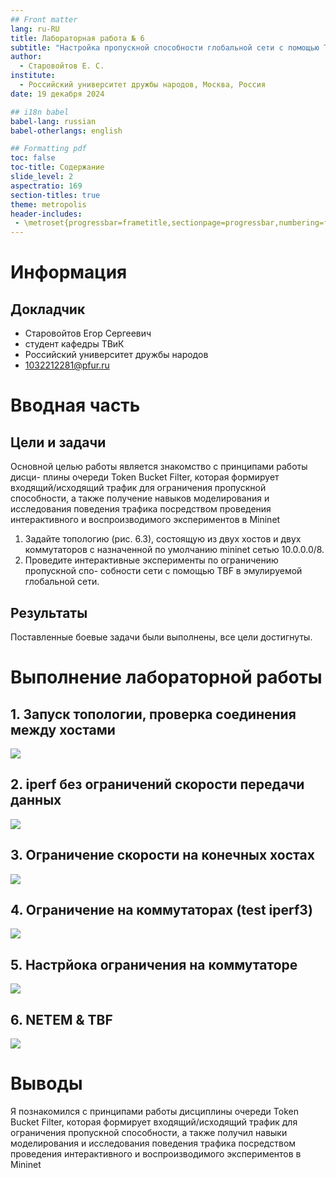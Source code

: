 ```yaml
---
## Front matter
lang: ru-RU
title: Лабораторная работа № 6
subtitle: "Настройка пропускной способности глобальной сети с помощью Token Bucket Filter" 
author:
  - Старовойтов Е. С.
institute:
  - Российский университет дружбы народов, Москва, Россия
date: 19 декабря 2024

## i18n babel
babel-lang: russian
babel-otherlangs: english

## Formatting pdf
toc: false
toc-title: Содержание
slide_level: 2
aspectratio: 169
section-titles: true
theme: metropolis
header-includes:
 - \metroset{progressbar=frametitle,sectionpage=progressbar,numbering=fraction}
---
```


# Информация

## Докладчик

  * Старовойтов Егор Сергеевич 
  * студент кафедры ТВиК
  * Российский университет дружбы народов
  * [1032212281@pfur.ru](mailto:1032212281@pfur.ru)


# Вводная часть

## Цели и задачи
Основной целью работы является знакомство с принципами работы дисци-
плины очереди Token Bucket Filter, которая формирует входящий/исходящий
трафик для ограничения пропускной способности, а также получение навыков
моделирования и исследования поведения трафика посредством проведения
интерактивного и воспроизводимого экспериментов в Mininet

1. Задайте топологию (рис. 6.3), состоящую из двух хостов и двух коммутаторов
с назначенной по умолчанию mininet сетью 10.0.0.0/8.
2. Проведите интерактивные эксперименты по ограничению пропускной спо-
собности сети с помощью TBF в эмулируемой глобальной сети.


## Результаты
Поставленные боевые задачи были выполнены, все цели достигнуты.


# Выполнение лабораторной работы
## 1. Запуск топологии, проверка соединения между хостами
![](image/1.png)


## 2. iperf без ограничений скорости передачи данныx
![](image/2.png)


## 3. Ограничение скорости на конечных хостах
![](image/3.png)


## 4. Ограничение на коммутаторах (test iperf3)
![](image/4.png)


## 5. Настрйока ограничения на коммутаторе
![](image/5.png)


## 6. NETEM & TBF
![](image/6.png)


# Выводы
Я познакомился с принципами работы дисциплины очереди Token Bucket Filter, которая формирует входящий/исходящий
трафик для ограничения пропускной способности, а также получил навыки
моделирования и исследования поведения трафика посредством проведения
интерактивного и воспроизводимого экспериментов в Mininet

